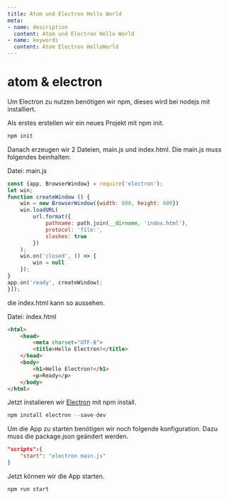 ```yaml
---
title: Atom und Electron Hello World
meta:
- name: description
  content: Atom und Electron Hello World
- name: keywords 
  content: Atom Electron HelloWorld
---
```


# atom &amp; electron

Um Electron zu nutzen benötigen wir npm, dieses wird bei nodejs mit installiert.

Als erstes erstellen wir ein neues Projekt mit npm init.
```js
npm init
```
Danach erzeugen wir 2 Dateien, main.js und index.html. Die main.js muss folgendes beinhalten:

Datei: main.js
```js 
const {app, BrowserWindow} = require('electron');
let win;
function createWindow () {
    win = new BrowserWindow({width: 800, height: 600})
	win.loadURL(
	    url.format({
		    pathname: path.join(__dirname, 'index.html'),
			protocol: 'file:',
			slashes: true
		})
	);
	win.on('closed', () => {
	    win = null
	});
}
app.on('ready', createWindow);
}]);
```

die index.html kann so aussehen.

Datei: index.html
```html
<html>
    <head>
        <meta charset="UTF-8">
		<title>Hello Electron!</title>
	</head>
	<body>
	    <h1>Hello Electron!</h1>
		<p>Ready</p>
	</body>
</html>
```
Jetzt instalieren wir [Electron](http://electron.atom.io/) mit npm install.
```js 
npm install electron --save-dev
```
Um die App zu starten benötigen wir noch folgende konfiguration. Dazu muss die package.json geändert werden.
```json 
"scripts":{
    "start": "electron main.js"
}
```
Jetzt können wir die App starten.
```js 
npm run start
```
